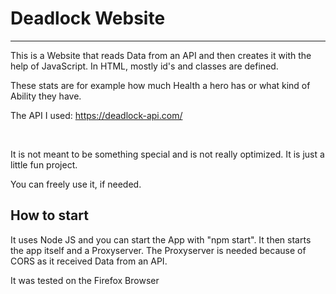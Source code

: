 # Deadlock Website
---
This is a Website that reads Data from an API and then creates it with the help of JavaScript. In HTML, mostly id's and classes are defined.

These stats are for example how much Health a hero has or what kind of Ability they have.

The API I used: https://deadlock-api.com/

<br>

It is not meant to be something special and is not really optimized. It is just a little fun project.

You can freely use it, if needed.

## How to start
It uses Node JS and you can start the App with "npm start".
It then starts the app itself and a Proxyserver. The Proxyserver is needed because of CORS as it received Data from an API.

It was tested on the Firefox Browser
